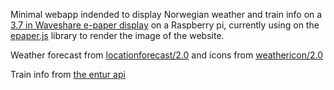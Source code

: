 Minimal webapp indended to display Norwegian weather and train info on a [3.7 in Waveshare e-paper display](https://www.waveshare.com/3.7inch-e-paper-hat.htm) on a Raspberry pi, currently using on the [epaper.js](https://github.com/samsonmking/epaper.js) library to render the image of the website.

Weather forecast from [locationforecast/2.0](https://developer.yr.no/doc/locationforecast/HowTO/) and icons from [weathericon/2.0](https://api.met.no/weatherapi/weathericon/2.0/documentation)

Train info from [the entur api](https://api.entur.io/journey-planner/v3/graphql)
